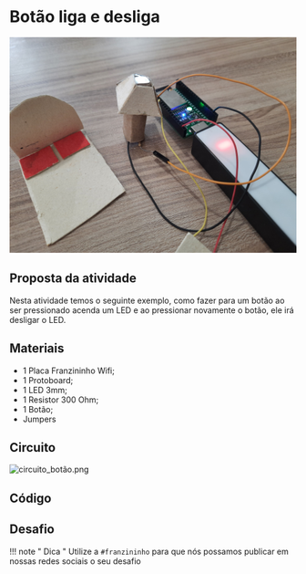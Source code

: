# Botão liga e desliga

![imagem_tecla_liga_desliga.jpg](img/02/imagem_tecla_liga_desliga.jpg)


## Proposta da atividade

Nesta atividade temos o seguinte exemplo,  como fazer para  um  botão ao ser pressionado acenda um LED e ao pressionar novamente o botão, ele irá desligar o LED.

## Materiais

- 1 Placa Franzininho Wifi;
- 1 Protoboard;
- 1 LED 3mm;
- 1 Resistor 300 Ohm;
- 1 Botão;
- Jumpers

## Circuito

![circuito_botão.png](circuito_botão.png)



## Código


## Desafio



!!! note " Dica "
    Utilize a ```#franzininho```  para que nós possamos publicar em nossas redes sociais o seu desafio
